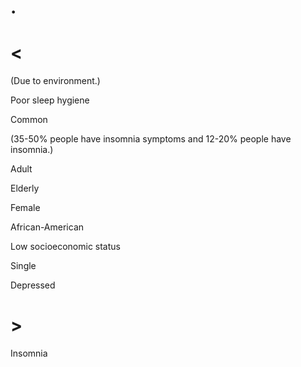 # .

# <

(Due to environment.)

Poor sleep hygiene

Common

(35-50% people have insomnia symptoms and 12-20% people have insomnia.)

Adult

Elderly

Female

African-American

Low socioeconomic status

Single

Depressed

# >

Insomnia
